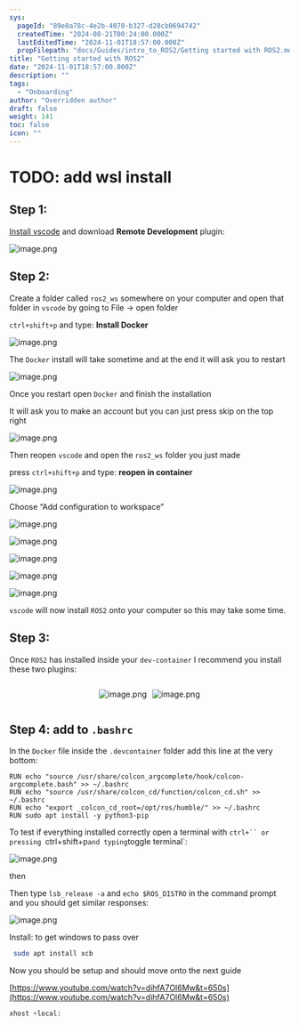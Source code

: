 ```yaml
---
sys:
  pageId: "89e0a78c-4e2b-4070-b327-d28cb0694742"
  createdTime: "2024-08-21T00:24:00.000Z"
  lastEditedTime: "2024-11-01T18:57:00.000Z"
  propFilepath: "docs/Guides/intro_to_ROS2/Getting started with ROS2.md"
title: "Getting started with ROS2"
date: "2024-11-01T18:57:00.000Z"
description: ""
tags:
  - "Onboarding"
author: "Overridden author"
draft: false
weight: 141
toc: false
icon: ""
---
```


# TODO: add wsl install

## Step 1:

[Install vscode](https://code.visualstudio.com/download) and download **Remote Development** plugin:

![image.png](https://prod-files-secure.s3.us-west-2.amazonaws.com/d518164a-d88e-44d1-a4ee-3adb3bd8bce0/efb52993-1881-4a40-b95e-6f020334f022/image.png?X-Amz-Algorithm=AWS4-HMAC-SHA256&X-Amz-Content-Sha256=UNSIGNED-PAYLOAD&X-Amz-Credential=ASIAZI2LB4666O5PMH3Q%2F20250315%2Fus-west-2%2Fs3%2Faws4_request&X-Amz-Date=20250315T090715Z&X-Amz-Expires=3600&X-Amz-Security-Token=IQoJb3JpZ2luX2VjELj%2F%2F%2F%2F%2F%2F%2F%2F%2F%2FwEaCXVzLXdlc3QtMiJIMEYCIQDehUKnola%2BrImuM%2Fx8pyEiDqxBzejYB2mztOY1F5PjXgIhAMlJlz51ezb29OWOECI5Dplciz48WFKgB9%2BHJQLU0dlnKv8DCBEQABoMNjM3NDIzMTgzODA1Igy38tyLOdWMi5zvg2cq3AOvtbIq20GhkG7MbZX0jI65lKsaH4Tmi156yV7hhvCGYYWpIuub8ZlF6W1iekI3X%2FEM8CepXkUEGAS1vQPpuZPC4Ch0BAcSNciPt9gTkriOGC5mz%2B8K%2BpRW1RTncOVhNPHv%2FuKOi3sgb0XAPacGfpj9%2B%2F5i2X%2FZV6kPqhhkecHV%2B4uSXvPixE4LPDxLXoq6t6jlXWF2tbj4TqrjBBxaHHH%2BKDEYR%2BBdDe6X70UjLAfJFZW8PLK93OeJCVFOLmqF04hgfiSpzPUB4yxo97v2EcDtYY1Tdvanp7Bcm96llrYWMaztGD39fR%2BG%2Fy30VdVawZ%2FhKbOnHS2qUG2SIQfGdiq9aFR7q0B9aS5eT74Bzxh%2F5cNBTMjHKKAz1lj2wEJ0NgNvAKQ7vUzbtzptZHvERQKcHu8SrmTs3hUTjgsxNSYNmiffy8exy7JwU639s%2BfR0nF7WabwAdarl4xX48Eu2PTX7D957%2BezOd2ERoW8mqkTUhD2e%2FvilvoeMmwbVRYAJsDw%2Fds0mbQxtT5zrCxl%2BwG7uoRZrWGMo%2BQeiExMVVw7DlnrIQVokDacY1b64jYRwWWFhFgOaQnj9ASQVHSKYYndhTTu8ro7y5IFUvfs941ffVZ4UH%2FIO1wuxLN9KzDZ4dS%2BBjqkAcvssFxuQLdMwhw%2FOZE%2FxLQyCwpMTZkDdumWz61uLGQTvGNNTpSBYpHAkcJVorLVnLzuC8L05JlT0nhbQXbCFUDAUgtBl4SLpyKny6oNbl3GSApYithurdFLSSNtPd3PfVfcIVXJnxu9QFUat3LM%2BCv%2F4K0xTVellew8RzokSHSVaWeEjpWkpE1y73HvIeZFkHsw962p3H1Rwv3FSA77X0IRnqiP&X-Amz-Signature=15b42bfba01a6b7204aa01933d602e37845f1451fa2e7b92b01cf8cb7b9cba39&X-Amz-SignedHeaders=host&x-id=GetObject)

## Step 2:

Create a folder called `ros2_ws` somewhere on your computer and open that folder in `vscode` by going to File → open folder 

`ctrl+shift+p` and type: **Install Docker**

![image.png](https://prod-files-secure.s3.us-west-2.amazonaws.com/d518164a-d88e-44d1-a4ee-3adb3bd8bce0/2269dc0e-1cd5-47ff-bceb-c04ad9b2eab0/image.png?X-Amz-Algorithm=AWS4-HMAC-SHA256&X-Amz-Content-Sha256=UNSIGNED-PAYLOAD&X-Amz-Credential=ASIAZI2LB4666O5PMH3Q%2F20250315%2Fus-west-2%2Fs3%2Faws4_request&X-Amz-Date=20250315T090715Z&X-Amz-Expires=3600&X-Amz-Security-Token=IQoJb3JpZ2luX2VjELj%2F%2F%2F%2F%2F%2F%2F%2F%2F%2FwEaCXVzLXdlc3QtMiJIMEYCIQDehUKnola%2BrImuM%2Fx8pyEiDqxBzejYB2mztOY1F5PjXgIhAMlJlz51ezb29OWOECI5Dplciz48WFKgB9%2BHJQLU0dlnKv8DCBEQABoMNjM3NDIzMTgzODA1Igy38tyLOdWMi5zvg2cq3AOvtbIq20GhkG7MbZX0jI65lKsaH4Tmi156yV7hhvCGYYWpIuub8ZlF6W1iekI3X%2FEM8CepXkUEGAS1vQPpuZPC4Ch0BAcSNciPt9gTkriOGC5mz%2B8K%2BpRW1RTncOVhNPHv%2FuKOi3sgb0XAPacGfpj9%2B%2F5i2X%2FZV6kPqhhkecHV%2B4uSXvPixE4LPDxLXoq6t6jlXWF2tbj4TqrjBBxaHHH%2BKDEYR%2BBdDe6X70UjLAfJFZW8PLK93OeJCVFOLmqF04hgfiSpzPUB4yxo97v2EcDtYY1Tdvanp7Bcm96llrYWMaztGD39fR%2BG%2Fy30VdVawZ%2FhKbOnHS2qUG2SIQfGdiq9aFR7q0B9aS5eT74Bzxh%2F5cNBTMjHKKAz1lj2wEJ0NgNvAKQ7vUzbtzptZHvERQKcHu8SrmTs3hUTjgsxNSYNmiffy8exy7JwU639s%2BfR0nF7WabwAdarl4xX48Eu2PTX7D957%2BezOd2ERoW8mqkTUhD2e%2FvilvoeMmwbVRYAJsDw%2Fds0mbQxtT5zrCxl%2BwG7uoRZrWGMo%2BQeiExMVVw7DlnrIQVokDacY1b64jYRwWWFhFgOaQnj9ASQVHSKYYndhTTu8ro7y5IFUvfs941ffVZ4UH%2FIO1wuxLN9KzDZ4dS%2BBjqkAcvssFxuQLdMwhw%2FOZE%2FxLQyCwpMTZkDdumWz61uLGQTvGNNTpSBYpHAkcJVorLVnLzuC8L05JlT0nhbQXbCFUDAUgtBl4SLpyKny6oNbl3GSApYithurdFLSSNtPd3PfVfcIVXJnxu9QFUat3LM%2BCv%2F4K0xTVellew8RzokSHSVaWeEjpWkpE1y73HvIeZFkHsw962p3H1Rwv3FSA77X0IRnqiP&X-Amz-Signature=9f3e6b27ad34c2cd84db0a27c3feed4fb22c3ae57bc638974363cb1e9a9a4453&X-Amz-SignedHeaders=host&x-id=GetObject)

The `Docker` install will take sometime and at the end it will ask you to restart

![image.png](https://prod-files-secure.s3.us-west-2.amazonaws.com/d518164a-d88e-44d1-a4ee-3adb3bd8bce0/ed233f78-be33-4b1f-b89c-9c346c0e961e/image.png?X-Amz-Algorithm=AWS4-HMAC-SHA256&X-Amz-Content-Sha256=UNSIGNED-PAYLOAD&X-Amz-Credential=ASIAZI2LB4666O5PMH3Q%2F20250315%2Fus-west-2%2Fs3%2Faws4_request&X-Amz-Date=20250315T090715Z&X-Amz-Expires=3600&X-Amz-Security-Token=IQoJb3JpZ2luX2VjELj%2F%2F%2F%2F%2F%2F%2F%2F%2F%2FwEaCXVzLXdlc3QtMiJIMEYCIQDehUKnola%2BrImuM%2Fx8pyEiDqxBzejYB2mztOY1F5PjXgIhAMlJlz51ezb29OWOECI5Dplciz48WFKgB9%2BHJQLU0dlnKv8DCBEQABoMNjM3NDIzMTgzODA1Igy38tyLOdWMi5zvg2cq3AOvtbIq20GhkG7MbZX0jI65lKsaH4Tmi156yV7hhvCGYYWpIuub8ZlF6W1iekI3X%2FEM8CepXkUEGAS1vQPpuZPC4Ch0BAcSNciPt9gTkriOGC5mz%2B8K%2BpRW1RTncOVhNPHv%2FuKOi3sgb0XAPacGfpj9%2B%2F5i2X%2FZV6kPqhhkecHV%2B4uSXvPixE4LPDxLXoq6t6jlXWF2tbj4TqrjBBxaHHH%2BKDEYR%2BBdDe6X70UjLAfJFZW8PLK93OeJCVFOLmqF04hgfiSpzPUB4yxo97v2EcDtYY1Tdvanp7Bcm96llrYWMaztGD39fR%2BG%2Fy30VdVawZ%2FhKbOnHS2qUG2SIQfGdiq9aFR7q0B9aS5eT74Bzxh%2F5cNBTMjHKKAz1lj2wEJ0NgNvAKQ7vUzbtzptZHvERQKcHu8SrmTs3hUTjgsxNSYNmiffy8exy7JwU639s%2BfR0nF7WabwAdarl4xX48Eu2PTX7D957%2BezOd2ERoW8mqkTUhD2e%2FvilvoeMmwbVRYAJsDw%2Fds0mbQxtT5zrCxl%2BwG7uoRZrWGMo%2BQeiExMVVw7DlnrIQVokDacY1b64jYRwWWFhFgOaQnj9ASQVHSKYYndhTTu8ro7y5IFUvfs941ffVZ4UH%2FIO1wuxLN9KzDZ4dS%2BBjqkAcvssFxuQLdMwhw%2FOZE%2FxLQyCwpMTZkDdumWz61uLGQTvGNNTpSBYpHAkcJVorLVnLzuC8L05JlT0nhbQXbCFUDAUgtBl4SLpyKny6oNbl3GSApYithurdFLSSNtPd3PfVfcIVXJnxu9QFUat3LM%2BCv%2F4K0xTVellew8RzokSHSVaWeEjpWkpE1y73HvIeZFkHsw962p3H1Rwv3FSA77X0IRnqiP&X-Amz-Signature=c75390ddf2e6cf968451c66f68f2e433c4bb5d6e3f821eb5f594bf005c794fd3&X-Amz-SignedHeaders=host&x-id=GetObject)

Once you restart open `Docker` and finish the installation

It will ask you to make an account but you can just press skip on the top right

![image.png](https://prod-files-secure.s3.us-west-2.amazonaws.com/d518164a-d88e-44d1-a4ee-3adb3bd8bce0/21010ad9-1659-4fd9-9f59-9932a09b2a3d/image.png?X-Amz-Algorithm=AWS4-HMAC-SHA256&X-Amz-Content-Sha256=UNSIGNED-PAYLOAD&X-Amz-Credential=ASIAZI2LB4666O5PMH3Q%2F20250315%2Fus-west-2%2Fs3%2Faws4_request&X-Amz-Date=20250315T090715Z&X-Amz-Expires=3600&X-Amz-Security-Token=IQoJb3JpZ2luX2VjELj%2F%2F%2F%2F%2F%2F%2F%2F%2F%2FwEaCXVzLXdlc3QtMiJIMEYCIQDehUKnola%2BrImuM%2Fx8pyEiDqxBzejYB2mztOY1F5PjXgIhAMlJlz51ezb29OWOECI5Dplciz48WFKgB9%2BHJQLU0dlnKv8DCBEQABoMNjM3NDIzMTgzODA1Igy38tyLOdWMi5zvg2cq3AOvtbIq20GhkG7MbZX0jI65lKsaH4Tmi156yV7hhvCGYYWpIuub8ZlF6W1iekI3X%2FEM8CepXkUEGAS1vQPpuZPC4Ch0BAcSNciPt9gTkriOGC5mz%2B8K%2BpRW1RTncOVhNPHv%2FuKOi3sgb0XAPacGfpj9%2B%2F5i2X%2FZV6kPqhhkecHV%2B4uSXvPixE4LPDxLXoq6t6jlXWF2tbj4TqrjBBxaHHH%2BKDEYR%2BBdDe6X70UjLAfJFZW8PLK93OeJCVFOLmqF04hgfiSpzPUB4yxo97v2EcDtYY1Tdvanp7Bcm96llrYWMaztGD39fR%2BG%2Fy30VdVawZ%2FhKbOnHS2qUG2SIQfGdiq9aFR7q0B9aS5eT74Bzxh%2F5cNBTMjHKKAz1lj2wEJ0NgNvAKQ7vUzbtzptZHvERQKcHu8SrmTs3hUTjgsxNSYNmiffy8exy7JwU639s%2BfR0nF7WabwAdarl4xX48Eu2PTX7D957%2BezOd2ERoW8mqkTUhD2e%2FvilvoeMmwbVRYAJsDw%2Fds0mbQxtT5zrCxl%2BwG7uoRZrWGMo%2BQeiExMVVw7DlnrIQVokDacY1b64jYRwWWFhFgOaQnj9ASQVHSKYYndhTTu8ro7y5IFUvfs941ffVZ4UH%2FIO1wuxLN9KzDZ4dS%2BBjqkAcvssFxuQLdMwhw%2FOZE%2FxLQyCwpMTZkDdumWz61uLGQTvGNNTpSBYpHAkcJVorLVnLzuC8L05JlT0nhbQXbCFUDAUgtBl4SLpyKny6oNbl3GSApYithurdFLSSNtPd3PfVfcIVXJnxu9QFUat3LM%2BCv%2F4K0xTVellew8RzokSHSVaWeEjpWkpE1y73HvIeZFkHsw962p3H1Rwv3FSA77X0IRnqiP&X-Amz-Signature=e70b2d2c6a192a6187d918f53c936f32aa7a6e4e3281bb1554a5977b3015f55c&X-Amz-SignedHeaders=host&x-id=GetObject)

Then reopen `vscode` and open the `ros2_ws` folder you just made

press `ctrl+shift+p` and type: **reopen in container**

![image.png](https://prod-files-secure.s3.us-west-2.amazonaws.com/d518164a-d88e-44d1-a4ee-3adb3bd8bce0/4e93b8c2-41ad-488c-8095-c74205196118/image.png?X-Amz-Algorithm=AWS4-HMAC-SHA256&X-Amz-Content-Sha256=UNSIGNED-PAYLOAD&X-Amz-Credential=ASIAZI2LB4666O5PMH3Q%2F20250315%2Fus-west-2%2Fs3%2Faws4_request&X-Amz-Date=20250315T090715Z&X-Amz-Expires=3600&X-Amz-Security-Token=IQoJb3JpZ2luX2VjELj%2F%2F%2F%2F%2F%2F%2F%2F%2F%2FwEaCXVzLXdlc3QtMiJIMEYCIQDehUKnola%2BrImuM%2Fx8pyEiDqxBzejYB2mztOY1F5PjXgIhAMlJlz51ezb29OWOECI5Dplciz48WFKgB9%2BHJQLU0dlnKv8DCBEQABoMNjM3NDIzMTgzODA1Igy38tyLOdWMi5zvg2cq3AOvtbIq20GhkG7MbZX0jI65lKsaH4Tmi156yV7hhvCGYYWpIuub8ZlF6W1iekI3X%2FEM8CepXkUEGAS1vQPpuZPC4Ch0BAcSNciPt9gTkriOGC5mz%2B8K%2BpRW1RTncOVhNPHv%2FuKOi3sgb0XAPacGfpj9%2B%2F5i2X%2FZV6kPqhhkecHV%2B4uSXvPixE4LPDxLXoq6t6jlXWF2tbj4TqrjBBxaHHH%2BKDEYR%2BBdDe6X70UjLAfJFZW8PLK93OeJCVFOLmqF04hgfiSpzPUB4yxo97v2EcDtYY1Tdvanp7Bcm96llrYWMaztGD39fR%2BG%2Fy30VdVawZ%2FhKbOnHS2qUG2SIQfGdiq9aFR7q0B9aS5eT74Bzxh%2F5cNBTMjHKKAz1lj2wEJ0NgNvAKQ7vUzbtzptZHvERQKcHu8SrmTs3hUTjgsxNSYNmiffy8exy7JwU639s%2BfR0nF7WabwAdarl4xX48Eu2PTX7D957%2BezOd2ERoW8mqkTUhD2e%2FvilvoeMmwbVRYAJsDw%2Fds0mbQxtT5zrCxl%2BwG7uoRZrWGMo%2BQeiExMVVw7DlnrIQVokDacY1b64jYRwWWFhFgOaQnj9ASQVHSKYYndhTTu8ro7y5IFUvfs941ffVZ4UH%2FIO1wuxLN9KzDZ4dS%2BBjqkAcvssFxuQLdMwhw%2FOZE%2FxLQyCwpMTZkDdumWz61uLGQTvGNNTpSBYpHAkcJVorLVnLzuC8L05JlT0nhbQXbCFUDAUgtBl4SLpyKny6oNbl3GSApYithurdFLSSNtPd3PfVfcIVXJnxu9QFUat3LM%2BCv%2F4K0xTVellew8RzokSHSVaWeEjpWkpE1y73HvIeZFkHsw962p3H1Rwv3FSA77X0IRnqiP&X-Amz-Signature=9c22bab18b114d9bb7838e46347b0582d386e5c800b2cf9c954877d233728837&X-Amz-SignedHeaders=host&x-id=GetObject)

Choose “Add configuration to workspace”

![image.png](https://prod-files-secure.s3.us-west-2.amazonaws.com/d518164a-d88e-44d1-a4ee-3adb3bd8bce0/9560b282-5060-4989-ba37-97e7b2c22476/image.png?X-Amz-Algorithm=AWS4-HMAC-SHA256&X-Amz-Content-Sha256=UNSIGNED-PAYLOAD&X-Amz-Credential=ASIAZI2LB4666O5PMH3Q%2F20250315%2Fus-west-2%2Fs3%2Faws4_request&X-Amz-Date=20250315T090715Z&X-Amz-Expires=3600&X-Amz-Security-Token=IQoJb3JpZ2luX2VjELj%2F%2F%2F%2F%2F%2F%2F%2F%2F%2FwEaCXVzLXdlc3QtMiJIMEYCIQDehUKnola%2BrImuM%2Fx8pyEiDqxBzejYB2mztOY1F5PjXgIhAMlJlz51ezb29OWOECI5Dplciz48WFKgB9%2BHJQLU0dlnKv8DCBEQABoMNjM3NDIzMTgzODA1Igy38tyLOdWMi5zvg2cq3AOvtbIq20GhkG7MbZX0jI65lKsaH4Tmi156yV7hhvCGYYWpIuub8ZlF6W1iekI3X%2FEM8CepXkUEGAS1vQPpuZPC4Ch0BAcSNciPt9gTkriOGC5mz%2B8K%2BpRW1RTncOVhNPHv%2FuKOi3sgb0XAPacGfpj9%2B%2F5i2X%2FZV6kPqhhkecHV%2B4uSXvPixE4LPDxLXoq6t6jlXWF2tbj4TqrjBBxaHHH%2BKDEYR%2BBdDe6X70UjLAfJFZW8PLK93OeJCVFOLmqF04hgfiSpzPUB4yxo97v2EcDtYY1Tdvanp7Bcm96llrYWMaztGD39fR%2BG%2Fy30VdVawZ%2FhKbOnHS2qUG2SIQfGdiq9aFR7q0B9aS5eT74Bzxh%2F5cNBTMjHKKAz1lj2wEJ0NgNvAKQ7vUzbtzptZHvERQKcHu8SrmTs3hUTjgsxNSYNmiffy8exy7JwU639s%2BfR0nF7WabwAdarl4xX48Eu2PTX7D957%2BezOd2ERoW8mqkTUhD2e%2FvilvoeMmwbVRYAJsDw%2Fds0mbQxtT5zrCxl%2BwG7uoRZrWGMo%2BQeiExMVVw7DlnrIQVokDacY1b64jYRwWWFhFgOaQnj9ASQVHSKYYndhTTu8ro7y5IFUvfs941ffVZ4UH%2FIO1wuxLN9KzDZ4dS%2BBjqkAcvssFxuQLdMwhw%2FOZE%2FxLQyCwpMTZkDdumWz61uLGQTvGNNTpSBYpHAkcJVorLVnLzuC8L05JlT0nhbQXbCFUDAUgtBl4SLpyKny6oNbl3GSApYithurdFLSSNtPd3PfVfcIVXJnxu9QFUat3LM%2BCv%2F4K0xTVellew8RzokSHSVaWeEjpWkpE1y73HvIeZFkHsw962p3H1Rwv3FSA77X0IRnqiP&X-Amz-Signature=6caf335466c30e03175be84be5ff3755b895a72eea06586c93ba909c9b217f4e&X-Amz-SignedHeaders=host&x-id=GetObject)

![image.png](https://prod-files-secure.s3.us-west-2.amazonaws.com/d518164a-d88e-44d1-a4ee-3adb3bd8bce0/2ee63f81-886b-48e8-a553-dc6e5eac99e4/image.png?X-Amz-Algorithm=AWS4-HMAC-SHA256&X-Amz-Content-Sha256=UNSIGNED-PAYLOAD&X-Amz-Credential=ASIAZI2LB4666O5PMH3Q%2F20250315%2Fus-west-2%2Fs3%2Faws4_request&X-Amz-Date=20250315T090715Z&X-Amz-Expires=3600&X-Amz-Security-Token=IQoJb3JpZ2luX2VjELj%2F%2F%2F%2F%2F%2F%2F%2F%2F%2FwEaCXVzLXdlc3QtMiJIMEYCIQDehUKnola%2BrImuM%2Fx8pyEiDqxBzejYB2mztOY1F5PjXgIhAMlJlz51ezb29OWOECI5Dplciz48WFKgB9%2BHJQLU0dlnKv8DCBEQABoMNjM3NDIzMTgzODA1Igy38tyLOdWMi5zvg2cq3AOvtbIq20GhkG7MbZX0jI65lKsaH4Tmi156yV7hhvCGYYWpIuub8ZlF6W1iekI3X%2FEM8CepXkUEGAS1vQPpuZPC4Ch0BAcSNciPt9gTkriOGC5mz%2B8K%2BpRW1RTncOVhNPHv%2FuKOi3sgb0XAPacGfpj9%2B%2F5i2X%2FZV6kPqhhkecHV%2B4uSXvPixE4LPDxLXoq6t6jlXWF2tbj4TqrjBBxaHHH%2BKDEYR%2BBdDe6X70UjLAfJFZW8PLK93OeJCVFOLmqF04hgfiSpzPUB4yxo97v2EcDtYY1Tdvanp7Bcm96llrYWMaztGD39fR%2BG%2Fy30VdVawZ%2FhKbOnHS2qUG2SIQfGdiq9aFR7q0B9aS5eT74Bzxh%2F5cNBTMjHKKAz1lj2wEJ0NgNvAKQ7vUzbtzptZHvERQKcHu8SrmTs3hUTjgsxNSYNmiffy8exy7JwU639s%2BfR0nF7WabwAdarl4xX48Eu2PTX7D957%2BezOd2ERoW8mqkTUhD2e%2FvilvoeMmwbVRYAJsDw%2Fds0mbQxtT5zrCxl%2BwG7uoRZrWGMo%2BQeiExMVVw7DlnrIQVokDacY1b64jYRwWWFhFgOaQnj9ASQVHSKYYndhTTu8ro7y5IFUvfs941ffVZ4UH%2FIO1wuxLN9KzDZ4dS%2BBjqkAcvssFxuQLdMwhw%2FOZE%2FxLQyCwpMTZkDdumWz61uLGQTvGNNTpSBYpHAkcJVorLVnLzuC8L05JlT0nhbQXbCFUDAUgtBl4SLpyKny6oNbl3GSApYithurdFLSSNtPd3PfVfcIVXJnxu9QFUat3LM%2BCv%2F4K0xTVellew8RzokSHSVaWeEjpWkpE1y73HvIeZFkHsw962p3H1Rwv3FSA77X0IRnqiP&X-Amz-Signature=35be309799c5e48a6b12fc1e60c9fd11f2fef4186d0973793f093f7cf4fb0616&X-Amz-SignedHeaders=host&x-id=GetObject)

![image.png](https://prod-files-secure.s3.us-west-2.amazonaws.com/d518164a-d88e-44d1-a4ee-3adb3bd8bce0/ae1580b2-b048-407e-aed9-b584224a7a04/image.png?X-Amz-Algorithm=AWS4-HMAC-SHA256&X-Amz-Content-Sha256=UNSIGNED-PAYLOAD&X-Amz-Credential=ASIAZI2LB4666O5PMH3Q%2F20250315%2Fus-west-2%2Fs3%2Faws4_request&X-Amz-Date=20250315T090715Z&X-Amz-Expires=3600&X-Amz-Security-Token=IQoJb3JpZ2luX2VjELj%2F%2F%2F%2F%2F%2F%2F%2F%2F%2FwEaCXVzLXdlc3QtMiJIMEYCIQDehUKnola%2BrImuM%2Fx8pyEiDqxBzejYB2mztOY1F5PjXgIhAMlJlz51ezb29OWOECI5Dplciz48WFKgB9%2BHJQLU0dlnKv8DCBEQABoMNjM3NDIzMTgzODA1Igy38tyLOdWMi5zvg2cq3AOvtbIq20GhkG7MbZX0jI65lKsaH4Tmi156yV7hhvCGYYWpIuub8ZlF6W1iekI3X%2FEM8CepXkUEGAS1vQPpuZPC4Ch0BAcSNciPt9gTkriOGC5mz%2B8K%2BpRW1RTncOVhNPHv%2FuKOi3sgb0XAPacGfpj9%2B%2F5i2X%2FZV6kPqhhkecHV%2B4uSXvPixE4LPDxLXoq6t6jlXWF2tbj4TqrjBBxaHHH%2BKDEYR%2BBdDe6X70UjLAfJFZW8PLK93OeJCVFOLmqF04hgfiSpzPUB4yxo97v2EcDtYY1Tdvanp7Bcm96llrYWMaztGD39fR%2BG%2Fy30VdVawZ%2FhKbOnHS2qUG2SIQfGdiq9aFR7q0B9aS5eT74Bzxh%2F5cNBTMjHKKAz1lj2wEJ0NgNvAKQ7vUzbtzptZHvERQKcHu8SrmTs3hUTjgsxNSYNmiffy8exy7JwU639s%2BfR0nF7WabwAdarl4xX48Eu2PTX7D957%2BezOd2ERoW8mqkTUhD2e%2FvilvoeMmwbVRYAJsDw%2Fds0mbQxtT5zrCxl%2BwG7uoRZrWGMo%2BQeiExMVVw7DlnrIQVokDacY1b64jYRwWWFhFgOaQnj9ASQVHSKYYndhTTu8ro7y5IFUvfs941ffVZ4UH%2FIO1wuxLN9KzDZ4dS%2BBjqkAcvssFxuQLdMwhw%2FOZE%2FxLQyCwpMTZkDdumWz61uLGQTvGNNTpSBYpHAkcJVorLVnLzuC8L05JlT0nhbQXbCFUDAUgtBl4SLpyKny6oNbl3GSApYithurdFLSSNtPd3PfVfcIVXJnxu9QFUat3LM%2BCv%2F4K0xTVellew8RzokSHSVaWeEjpWkpE1y73HvIeZFkHsw962p3H1Rwv3FSA77X0IRnqiP&X-Amz-Signature=5414d26cd6a3c491664d21f6989d0333d996c89ccc72230e14e67bd31fbef7ef&X-Amz-SignedHeaders=host&x-id=GetObject)

![image.png](https://prod-files-secure.s3.us-west-2.amazonaws.com/d518164a-d88e-44d1-a4ee-3adb3bd8bce0/53255b28-f75e-430f-b9e3-c0ac8577e42b/image.png?X-Amz-Algorithm=AWS4-HMAC-SHA256&X-Amz-Content-Sha256=UNSIGNED-PAYLOAD&X-Amz-Credential=ASIAZI2LB4666O5PMH3Q%2F20250315%2Fus-west-2%2Fs3%2Faws4_request&X-Amz-Date=20250315T090715Z&X-Amz-Expires=3600&X-Amz-Security-Token=IQoJb3JpZ2luX2VjELj%2F%2F%2F%2F%2F%2F%2F%2F%2F%2FwEaCXVzLXdlc3QtMiJIMEYCIQDehUKnola%2BrImuM%2Fx8pyEiDqxBzejYB2mztOY1F5PjXgIhAMlJlz51ezb29OWOECI5Dplciz48WFKgB9%2BHJQLU0dlnKv8DCBEQABoMNjM3NDIzMTgzODA1Igy38tyLOdWMi5zvg2cq3AOvtbIq20GhkG7MbZX0jI65lKsaH4Tmi156yV7hhvCGYYWpIuub8ZlF6W1iekI3X%2FEM8CepXkUEGAS1vQPpuZPC4Ch0BAcSNciPt9gTkriOGC5mz%2B8K%2BpRW1RTncOVhNPHv%2FuKOi3sgb0XAPacGfpj9%2B%2F5i2X%2FZV6kPqhhkecHV%2B4uSXvPixE4LPDxLXoq6t6jlXWF2tbj4TqrjBBxaHHH%2BKDEYR%2BBdDe6X70UjLAfJFZW8PLK93OeJCVFOLmqF04hgfiSpzPUB4yxo97v2EcDtYY1Tdvanp7Bcm96llrYWMaztGD39fR%2BG%2Fy30VdVawZ%2FhKbOnHS2qUG2SIQfGdiq9aFR7q0B9aS5eT74Bzxh%2F5cNBTMjHKKAz1lj2wEJ0NgNvAKQ7vUzbtzptZHvERQKcHu8SrmTs3hUTjgsxNSYNmiffy8exy7JwU639s%2BfR0nF7WabwAdarl4xX48Eu2PTX7D957%2BezOd2ERoW8mqkTUhD2e%2FvilvoeMmwbVRYAJsDw%2Fds0mbQxtT5zrCxl%2BwG7uoRZrWGMo%2BQeiExMVVw7DlnrIQVokDacY1b64jYRwWWFhFgOaQnj9ASQVHSKYYndhTTu8ro7y5IFUvfs941ffVZ4UH%2FIO1wuxLN9KzDZ4dS%2BBjqkAcvssFxuQLdMwhw%2FOZE%2FxLQyCwpMTZkDdumWz61uLGQTvGNNTpSBYpHAkcJVorLVnLzuC8L05JlT0nhbQXbCFUDAUgtBl4SLpyKny6oNbl3GSApYithurdFLSSNtPd3PfVfcIVXJnxu9QFUat3LM%2BCv%2F4K0xTVellew8RzokSHSVaWeEjpWkpE1y73HvIeZFkHsw962p3H1Rwv3FSA77X0IRnqiP&X-Amz-Signature=5f7d736dc0cf6d2145ab3b610d6465b19aecd306b1da65c13f6479c08471177e&X-Amz-SignedHeaders=host&x-id=GetObject)

![image.png](https://prod-files-secure.s3.us-west-2.amazonaws.com/d518164a-d88e-44d1-a4ee-3adb3bd8bce0/7c562767-5af9-4ffb-97d1-327bcdf4ee00/image.png?X-Amz-Algorithm=AWS4-HMAC-SHA256&X-Amz-Content-Sha256=UNSIGNED-PAYLOAD&X-Amz-Credential=ASIAZI2LB4666O5PMH3Q%2F20250315%2Fus-west-2%2Fs3%2Faws4_request&X-Amz-Date=20250315T090715Z&X-Amz-Expires=3600&X-Amz-Security-Token=IQoJb3JpZ2luX2VjELj%2F%2F%2F%2F%2F%2F%2F%2F%2F%2FwEaCXVzLXdlc3QtMiJIMEYCIQDehUKnola%2BrImuM%2Fx8pyEiDqxBzejYB2mztOY1F5PjXgIhAMlJlz51ezb29OWOECI5Dplciz48WFKgB9%2BHJQLU0dlnKv8DCBEQABoMNjM3NDIzMTgzODA1Igy38tyLOdWMi5zvg2cq3AOvtbIq20GhkG7MbZX0jI65lKsaH4Tmi156yV7hhvCGYYWpIuub8ZlF6W1iekI3X%2FEM8CepXkUEGAS1vQPpuZPC4Ch0BAcSNciPt9gTkriOGC5mz%2B8K%2BpRW1RTncOVhNPHv%2FuKOi3sgb0XAPacGfpj9%2B%2F5i2X%2FZV6kPqhhkecHV%2B4uSXvPixE4LPDxLXoq6t6jlXWF2tbj4TqrjBBxaHHH%2BKDEYR%2BBdDe6X70UjLAfJFZW8PLK93OeJCVFOLmqF04hgfiSpzPUB4yxo97v2EcDtYY1Tdvanp7Bcm96llrYWMaztGD39fR%2BG%2Fy30VdVawZ%2FhKbOnHS2qUG2SIQfGdiq9aFR7q0B9aS5eT74Bzxh%2F5cNBTMjHKKAz1lj2wEJ0NgNvAKQ7vUzbtzptZHvERQKcHu8SrmTs3hUTjgsxNSYNmiffy8exy7JwU639s%2BfR0nF7WabwAdarl4xX48Eu2PTX7D957%2BezOd2ERoW8mqkTUhD2e%2FvilvoeMmwbVRYAJsDw%2Fds0mbQxtT5zrCxl%2BwG7uoRZrWGMo%2BQeiExMVVw7DlnrIQVokDacY1b64jYRwWWFhFgOaQnj9ASQVHSKYYndhTTu8ro7y5IFUvfs941ffVZ4UH%2FIO1wuxLN9KzDZ4dS%2BBjqkAcvssFxuQLdMwhw%2FOZE%2FxLQyCwpMTZkDdumWz61uLGQTvGNNTpSBYpHAkcJVorLVnLzuC8L05JlT0nhbQXbCFUDAUgtBl4SLpyKny6oNbl3GSApYithurdFLSSNtPd3PfVfcIVXJnxu9QFUat3LM%2BCv%2F4K0xTVellew8RzokSHSVaWeEjpWkpE1y73HvIeZFkHsw962p3H1Rwv3FSA77X0IRnqiP&X-Amz-Signature=f11af07939de730eca87cd2325b278f8e6034065545bcfcdfcecb7513d660ce3&X-Amz-SignedHeaders=host&x-id=GetObject)

`vscode` will now install `ROS2` onto your computer so this may take some time.

## Step 3:

Once `ROS2` has installed inside your `dev-container` I recommend you install these two plugins:

<div style="display: flex;flex-direction: row; column-gap:10px; max-width: 630px;justify-content: center;">
<div>

![image.png](https://prod-files-secure.s3.us-west-2.amazonaws.com/d518164a-d88e-44d1-a4ee-3adb3bd8bce0/3fc3d550-5a54-4ba1-ba6b-faa01cdb7369/image.png?X-Amz-Algorithm=AWS4-HMAC-SHA256&X-Amz-Content-Sha256=UNSIGNED-PAYLOAD&X-Amz-Credential=ASIAZI2LB4666C3NZ6SG%2F20250315%2Fus-west-2%2Fs3%2Faws4_request&X-Amz-Date=20250315T090722Z&X-Amz-Expires=3600&X-Amz-Security-Token=IQoJb3JpZ2luX2VjELj%2F%2F%2F%2F%2F%2F%2F%2F%2F%2FwEaCXVzLXdlc3QtMiJHMEUCIHCM4VHIjcGzQC3fyjJHtbnHuVRT6GSbRGbWSoDZO4JyAiEAuzktehrCaA8Gii9NmWrYBk5NmqzVEzbYkwO5ja75ezAq%2FwMIERAAGgw2Mzc0MjMxODM4MDUiDDeRjj0cYdzg0gRnBircA4v%2Fk2FqKfqAYaqRXyBo8ssNFzFeGJNCujyZ%2BqWR0FBStkGEv8lzu2EchWC%2Be0j%2BzEORws4uKVrFkj%2FUWLxxJFv7UYBOcCvvVpvVFFPJdsrbmjC9eEph4ovVcyzMr8XFmN3AfbyaNF5K6sDgdrqn9H532fG8E%2Bo0%2Fs0UTIf2qpEv0MsLjxBpHwpJtyWuWiKO%2FXiI0%2Fmvhwo6n490zs7I5r3Gk3pOlgFv%2Bu87i54TLRvWYS5Ctx%2FdMhLHP4wIMglNCUU7V2khNJWOzEkJBbu58D8buFltr97Qdy7OjH7PNRJo4ZKvyF%2BUK9NQIMC1AqdyirZJV9bRPj2qeYz%2F4eSReLNgsZRVCkB3F4gKrL0rq3fXARCLr4NaYQG8Yj94HDAItrzUuVoW%2BbkMv3UZLsAAs9F4nTgETLsaDLrd5YBRlygOKyP4ATPoQsgZ8ioq8gY774AXaQ34MlGFbfpSnthwRTi7Qa1ffiqrPJyMWs8wo8oH930LIZ6tmTITHV%2BGWM%2BtP3Mtshv%2F3dVYpobjY1Q5hCgEx2Q6EOO0rU9I2InuR3R5XOWO%2Bxe8joXfJ9AacGt8ICQt2pjRyZDcbErGEfeaXpXZRuqdzquPucfDvigTF63OYKfNFDkgKclzbp%2FIMP7h1L4GOqUBj0libBL9ng5BJs48gZJ6POZEyshNGotCJ9abtvpbacHG7RGyn7oDKx3FDgFkcr4xeZojSqqxxYYSi%2BT6pQox5%2FF2nhHhdXwuZC%2BzdRIhOmuTUm5zzx0EX1pFjAaREpye4vm7%2BNsiwy6amF7wuj6XIoPj33HwjuKQ1WgFI3PozxGew%2BnYjlki%2FuU3%2BPeGbR%2B%2FAOsul7yAywobYhwFG6z9lraES8Qi&X-Amz-Signature=5575c12fbecc8b81af87b2d52239cfc9b50b853a2fee1c0f06069e2778f5e2de&X-Amz-SignedHeaders=host&x-id=GetObject)

</div>
<div>

![image.png](https://prod-files-secure.s3.us-west-2.amazonaws.com/d518164a-d88e-44d1-a4ee-3adb3bd8bce0/d994cc66-13c2-4093-a5a3-f84cf4601a82/image.png?X-Amz-Algorithm=AWS4-HMAC-SHA256&X-Amz-Content-Sha256=UNSIGNED-PAYLOAD&X-Amz-Credential=ASIAZI2LB466734CLCBO%2F20250315%2Fus-west-2%2Fs3%2Faws4_request&X-Amz-Date=20250315T090722Z&X-Amz-Expires=3600&X-Amz-Security-Token=IQoJb3JpZ2luX2VjELj%2F%2F%2F%2F%2F%2F%2F%2F%2F%2FwEaCXVzLXdlc3QtMiJIMEYCIQDINTDKdenaG0TU8pZX%2FsktT143zzZXywluzZrn4QlIzAIhAKUZQklZeeK7TXuWCxSJF0mbRG7q6DJo%2FYJRpyJqQkQAKv8DCBEQABoMNjM3NDIzMTgzODA1IgyVVjJJLjvpKVnT0p0q3AMcw0z4950PrB%2FNlzfuhm3bpnmEPYn4pIMmS8qUys%2FOMStKe2aboFXDQhectUBVCQ7LC85oa%2F3o%2F5Lh1Y9O8QJIDmwwF%2BwVrxh7Y%2BFigtcQg4VE7Hicm4zN4mm18TXNvMUe1LgWILbE8Wdc6dqhANZoNTMoMDrDubjWzJ3hkHoQX1R%2FuVeBaDoBQDJ09w3en9kACe6B3TjEJVDCOUXfxqSp0I369kYge03mobdCH6sCS%2BqInVWV%2B7%2FNuK7M0GGndu8MTGjNdeiD2igdL1Woe1Z%2FpIsSCI36ZeKKYbePBtng7ZNgH2ogpfmDuxMCpihVkANRlIoyqLw2qqj7rtLirL9%2B7uoQA0dSlsaLQ%2F%2FAqln5hGvwV%2F2tRMAs4YcO3SSEnHSQ%2BGR3JYlOgy02nc6%2BJsL29%2Bapy31aLYMGlunG89O0bjE6zhDCwvHDVbTDZEdCXln1%2B4RvPTdnFz91QzSSoOrZowptLZLTHeZeViFSERixLlb1KsmYvpsKLX8IH0yZUxfMss0MHCyZQGtIzDF9SN9L47F200%2BkfNSxvKhmSRJhyr4AUEwBqeWL6y2d3GukVmubwN10h4pvCUbXTnY2%2FDCIe1ZvRo08Htxs72LjuRsu5cp0EtcT7GjOvT81TTCd4dS%2BBjqkAdzfVkiQ%2BZWbc6jdA5mPu1zYFzEeG3iDvzeJ4PexipC%2FF4JqmhEADTu15oSD8VgwgVZU%2FrHxNI3euepcji7KDKVUKWOP01l6YhJpW88PIR6rQVRvBOQQj0NlhL%2Br8SicUnP1Qqp9W43f6OXU2cVcn%2FY1DRxDWQNDwJQHKjqdOimnqKUmfnTgH0xYhu6g7VhRQ89BHyCErEhLp2EoM2G4Y4GTy88R&X-Amz-Signature=c5573e528f3878772caf4eec641d1a0aa8e89729662dcc6395923fa20fc8434b&X-Amz-SignedHeaders=host&x-id=GetObject)

</div>
</div>

## Step 4: add to `.bashrc`

In the `Docker` file inside the `.devcontainer` folder add this line at the very bottom: 

```docker
RUN echo "source /usr/share/colcon_argcomplete/hook/colcon-argcomplete.bash" >> ~/.bashrc
RUN echo "source /usr/share/colcon_cd/function/colcon_cd.sh" >> ~/.bashrc
RUN echo "export _colcon_cd_root=/opt/ros/humble/" >> ~/.bashrc
RUN sudo apt install -y python3-pip 
```

To test if everything installed correctly open a terminal with `ctrl+`` or pressing `ctrl+shift+p` and typing `toggle terminal`:

![image.png](https://prod-files-secure.s3.us-west-2.amazonaws.com/d518164a-d88e-44d1-a4ee-3adb3bd8bce0/6a4943d8-b04e-4c02-9a58-775f3384d1a5/image.png?X-Amz-Algorithm=AWS4-HMAC-SHA256&X-Amz-Content-Sha256=UNSIGNED-PAYLOAD&X-Amz-Credential=ASIAZI2LB4666O5PMH3Q%2F20250315%2Fus-west-2%2Fs3%2Faws4_request&X-Amz-Date=20250315T090715Z&X-Amz-Expires=3600&X-Amz-Security-Token=IQoJb3JpZ2luX2VjELj%2F%2F%2F%2F%2F%2F%2F%2F%2F%2FwEaCXVzLXdlc3QtMiJIMEYCIQDehUKnola%2BrImuM%2Fx8pyEiDqxBzejYB2mztOY1F5PjXgIhAMlJlz51ezb29OWOECI5Dplciz48WFKgB9%2BHJQLU0dlnKv8DCBEQABoMNjM3NDIzMTgzODA1Igy38tyLOdWMi5zvg2cq3AOvtbIq20GhkG7MbZX0jI65lKsaH4Tmi156yV7hhvCGYYWpIuub8ZlF6W1iekI3X%2FEM8CepXkUEGAS1vQPpuZPC4Ch0BAcSNciPt9gTkriOGC5mz%2B8K%2BpRW1RTncOVhNPHv%2FuKOi3sgb0XAPacGfpj9%2B%2F5i2X%2FZV6kPqhhkecHV%2B4uSXvPixE4LPDxLXoq6t6jlXWF2tbj4TqrjBBxaHHH%2BKDEYR%2BBdDe6X70UjLAfJFZW8PLK93OeJCVFOLmqF04hgfiSpzPUB4yxo97v2EcDtYY1Tdvanp7Bcm96llrYWMaztGD39fR%2BG%2Fy30VdVawZ%2FhKbOnHS2qUG2SIQfGdiq9aFR7q0B9aS5eT74Bzxh%2F5cNBTMjHKKAz1lj2wEJ0NgNvAKQ7vUzbtzptZHvERQKcHu8SrmTs3hUTjgsxNSYNmiffy8exy7JwU639s%2BfR0nF7WabwAdarl4xX48Eu2PTX7D957%2BezOd2ERoW8mqkTUhD2e%2FvilvoeMmwbVRYAJsDw%2Fds0mbQxtT5zrCxl%2BwG7uoRZrWGMo%2BQeiExMVVw7DlnrIQVokDacY1b64jYRwWWFhFgOaQnj9ASQVHSKYYndhTTu8ro7y5IFUvfs941ffVZ4UH%2FIO1wuxLN9KzDZ4dS%2BBjqkAcvssFxuQLdMwhw%2FOZE%2FxLQyCwpMTZkDdumWz61uLGQTvGNNTpSBYpHAkcJVorLVnLzuC8L05JlT0nhbQXbCFUDAUgtBl4SLpyKny6oNbl3GSApYithurdFLSSNtPd3PfVfcIVXJnxu9QFUat3LM%2BCv%2F4K0xTVellew8RzokSHSVaWeEjpWkpE1y73HvIeZFkHsw962p3H1Rwv3FSA77X0IRnqiP&X-Amz-Signature=bd9aa2cca206b46268f4909fe5459e8562e0a9e17bd5b702fe16e717b05fbc70&X-Amz-SignedHeaders=host&x-id=GetObject)

then 

Then type `lsb_release -a` and `echo $ROS_DISTRO` in the command prompt and you should get similar responses:

![image.png](https://prod-files-secure.s3.us-west-2.amazonaws.com/d518164a-d88e-44d1-a4ee-3adb3bd8bce0/3e635dec-a805-4e85-8b9e-d000e5b71a4e/image.png?X-Amz-Algorithm=AWS4-HMAC-SHA256&X-Amz-Content-Sha256=UNSIGNED-PAYLOAD&X-Amz-Credential=ASIAZI2LB4666O5PMH3Q%2F20250315%2Fus-west-2%2Fs3%2Faws4_request&X-Amz-Date=20250315T090715Z&X-Amz-Expires=3600&X-Amz-Security-Token=IQoJb3JpZ2luX2VjELj%2F%2F%2F%2F%2F%2F%2F%2F%2F%2FwEaCXVzLXdlc3QtMiJIMEYCIQDehUKnola%2BrImuM%2Fx8pyEiDqxBzejYB2mztOY1F5PjXgIhAMlJlz51ezb29OWOECI5Dplciz48WFKgB9%2BHJQLU0dlnKv8DCBEQABoMNjM3NDIzMTgzODA1Igy38tyLOdWMi5zvg2cq3AOvtbIq20GhkG7MbZX0jI65lKsaH4Tmi156yV7hhvCGYYWpIuub8ZlF6W1iekI3X%2FEM8CepXkUEGAS1vQPpuZPC4Ch0BAcSNciPt9gTkriOGC5mz%2B8K%2BpRW1RTncOVhNPHv%2FuKOi3sgb0XAPacGfpj9%2B%2F5i2X%2FZV6kPqhhkecHV%2B4uSXvPixE4LPDxLXoq6t6jlXWF2tbj4TqrjBBxaHHH%2BKDEYR%2BBdDe6X70UjLAfJFZW8PLK93OeJCVFOLmqF04hgfiSpzPUB4yxo97v2EcDtYY1Tdvanp7Bcm96llrYWMaztGD39fR%2BG%2Fy30VdVawZ%2FhKbOnHS2qUG2SIQfGdiq9aFR7q0B9aS5eT74Bzxh%2F5cNBTMjHKKAz1lj2wEJ0NgNvAKQ7vUzbtzptZHvERQKcHu8SrmTs3hUTjgsxNSYNmiffy8exy7JwU639s%2BfR0nF7WabwAdarl4xX48Eu2PTX7D957%2BezOd2ERoW8mqkTUhD2e%2FvilvoeMmwbVRYAJsDw%2Fds0mbQxtT5zrCxl%2BwG7uoRZrWGMo%2BQeiExMVVw7DlnrIQVokDacY1b64jYRwWWFhFgOaQnj9ASQVHSKYYndhTTu8ro7y5IFUvfs941ffVZ4UH%2FIO1wuxLN9KzDZ4dS%2BBjqkAcvssFxuQLdMwhw%2FOZE%2FxLQyCwpMTZkDdumWz61uLGQTvGNNTpSBYpHAkcJVorLVnLzuC8L05JlT0nhbQXbCFUDAUgtBl4SLpyKny6oNbl3GSApYithurdFLSSNtPd3PfVfcIVXJnxu9QFUat3LM%2BCv%2F4K0xTVellew8RzokSHSVaWeEjpWkpE1y73HvIeZFkHsw962p3H1Rwv3FSA77X0IRnqiP&X-Amz-Signature=72027d5659cd2b9e2eb13d7c4c951780d0f1dbd92160044d3adadf7574d22548&X-Amz-SignedHeaders=host&x-id=GetObject)

Install:  to get windows to pass over

```bash
 sudo apt install xcb
```

Now you should be setup and should move onto the next guide 

[https://www.youtube.com/watch?v=dihfA7Ol6Mw&t=650s](https://www.youtube.com/watch?v=dihfA7Ol6Mw&t=650s)

```python
xhost +local:
```
